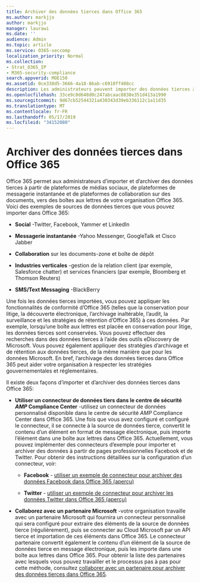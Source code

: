 ```yaml
---
title: Archiver des données tierces dans Office 365
ms.author: markjjo
author: markjjo
manager: laurawi
ms.date: ''
audience: Admin
ms.topic: article
ms.service: O365-seccomp
localization_priority: Normal
ms.collection:
- Strat_O365_IP
- M365-security-compliance
search.appverid: MOE150
ms.assetid: 0ce338d5-3666-4a18-86ab-c6910ff408cc
description: Les administrateurs peuvent importer des données tierces à partir de plateformes de réseaux sociaux, de plateformes de messagerie instantanée et de documents de collaboration vers des boîtes aux lettres de votre organisation Office 365. Cela vous permet d’archiver des données à partir de Facebook, de Twitter et d’autres sources de données tierces dans Office 365. Vous pouvez ensuite utiliser et appliquer les fonctionnalités de conformité d’Office 365 (telles que la conservation légale, la découverte électronique, l’archivage inaltérable et les stratégies de rétention) pour les données tierces.
ms.openlocfilehash: 33ce9c0d648d0c247abcaac8838e351d413a1990
ms.sourcegitcommit: 9d67cb52544321a430343d39eb336112c1a11d35
ms.translationtype: MT
ms.contentlocale: fr-FR
ms.lasthandoff: 05/17/2019
ms.locfileid: "34152080"
---
```

# <a name="archive-third-party-data-in-office-365"></a>Archiver des données tierces dans Office 365

Office 365 permet aux administrateurs d’importer et d’archiver des données tierces à partir de plateformes de médias sociaux, de plateformes de messagerie instantanée et de plateformes de collaboration sur des documents, vers des boîtes aux lettres de votre organisation Office 365. Voici des exemples de sources de données tierces que vous pouvez importer dans Office 365: 
  
- **Social** -Twitter, Facebook, Yammer et LinkedIn 
    
- **Messagerie instantanée** -Yahoo Messenger, GoogleTalk et Cisco Jabber 
    
- **Collaboration** sur les documents-zone et boîte de dépôt 
    
- **Industries verticales** -gestion de la relation client (par exemple, Salesforce chatter) et services financiers (par exemple, Bloomberg et Thomson Reuters) 
    
- **SMS/Text Messaging** -BlackBerry 
    
Une fois les données tierces importées, vous pouvez appliquer les fonctionnalités de conformité d’Office 365 (telles que la conservation pour litige, la découverte électronique, l’archivage inaltérable, l’audit, la surveillance et les stratégies de rétention d’Office 365) à ces données. Par exemple, lorsqu’une boîte aux lettres est placée en conservation pour litige, les données tierces sont conservées. Vous pouvez effectuer des recherches dans des données tierces à l’aide des outils eDiscovery de Microsoft. Vous pouvez également appliquer des stratégies d’archivage et de rétention aux données tierces, de la même manière que pour les données Microsoft. En bref, l’archivage des données tierces dans Office 365 peut aider votre organisation à respecter les stratégies gouvernementales et réglementaires.

Il existe deux façons d’importer et d’archiver des données tierces dans Office 365:

- **Utiliser un connecteur de données tiers dans le centre de sécurité _AMP_ Compliance Center** -utilisez un connecteur de données personnalisé disponible dans le centre de sécurité _AMP_ Compliance Center dans Office 365. Une fois que vous avez configuré et configuré le connecteur, il se connecte à la source de données tierce, convertit le contenu d’un élément en format de message électronique, puis importe l’élément dans une boîte aux lettres dans Office 365. Actuellement, vous pouvez implémenter des connecteurs d’exemple pour importer et archiver des données à partir de pages professionnelles Facebook et de Twitter. Pour obtenir des instructions détaillées sur la configuration d’un connecteur, voir:
   
   - **Facebook** - [utiliser un exemple de connecteur pour archiver des données Facebook dans Office 365 (aperçu)](archive-facebook-data-with-sample-connector.md)
  
   - **Twitter** - [utiliser un exemple de connecteur pour archiver les données Twitter dans Office 365 (aperçu)](archive-twitter-data-with-sample-connector.md)

- **Collaborez avec un partenaire Microsoft** -votre organisation travaille avec un partenaire Microsoft qui fournira un connecteur personnalisé qui sera configuré pour extraire des éléments de la source de données tierce (régulièrement), puis se connecter au Cloud Microsoft par un API tierce et importation de ces éléments dans Office 365. Le connecteur partenaire convertit également le contenu d’un élément de la source de données tierce en message électronique, puis les importe dans une boîte aux lettres dans Office 365. Pour obtenir la liste des partenaires avec lesquels vous pouvez travailler et le processus pas à pas pour cette méthode, consultez [collaborer avec un partenaire pour archiver des données tierces dans Office 365](work-with-partner-to-archive-third-party-data.md).